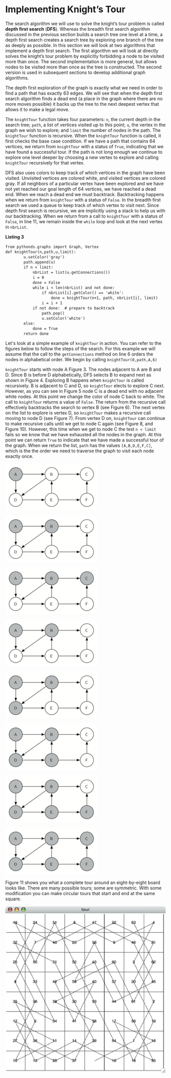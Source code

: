 Implementing Knight’s Tour
==========================

The search algorithm we will use to solve the knight’s tour problem is
called **depth first search** (**DFS**). Whereas the breadth first
search algorithm discussed in the previous section builds a search tree
one level at a time, a depth first search creates a search tree by
exploring one branch of the tree as deeply as possible. In this section
we will look at two algorithms that implement a depth first search. The
first algorithm we will look at directly solves the knight’s tour
problem by explicitly forbidding a node to be visited more than once.
The second implementation is more general, but allows nodes to be
visited more than once as the tree is constructed. The second version is
used in subsequent sections to develop additional graph algorithms.

The depth first exploration of the graph is exactly what we need in
order to find a path that has exactly 63 edges. We will see that when
the depth first search algorithm finds a dead end (a place in the graph
where there are no more moves possible) it backs up the tree to the next
deepest vertex that allows it to make a legal move.

The `knightTour` function takes four parameters: `n`, the current depth
in the search tree; `path`, a list of vertices visited up to this point;
`u`, the vertex in the graph we wish to explore; and `limit` the number
of nodes in the path. The `knightTour` function is recursive. When the
`knightTour` function is called, it first checks the base case
condition. If we have a path that contains 64 vertices, we return from
`knightTour` with a status of `True`, indicating that we have found a
successful tour. If the path is not long enough we continue to explore
one level deeper by choosing a new vertex to explore and calling
`knightTour` recursively for that vertex.

DFS also uses colors to keep track of which vertices in the graph have
been visited. Unvisited vertices are colored white, and visited vertices
are colored gray. If all neighbors of a particular vertex have been
explored and we have not yet reached our goal length of 64 vertices, we
have reached a dead end. When we reach a dead end we must backtrack.
Backtracking happens when we return from `knightTour` with a status of
`False`. In the breadth first search we used a queue to keep track of
which vertex to visit next. Since depth first search is recursive, we
are implicitly using a stack to help us with our backtracking. When we
return from a call to `knightTour` with a status of `False`, in line 11,
we remain inside the `while` loop and look at the next vertex in
`nbrList`.

**Listing 3**

    from pythonds.graphs import Graph, Vertex
    def knightTour(n,path,u,limit):
            u.setColor('gray')
            path.append(u)
            if n < limit:
                nbrList = list(u.getConnections())
                i = 0
                done = False
                while i < len(nbrList) and not done:
                    if nbrList[i].getColor() == 'white':
                        done = knightTour(n+1, path, nbrList[i], limit)
                    i = i + 1
                if not done:  # prepare to backtrack
                    path.pop()
                    u.setColor('white')
            else:
                done = True
            return done

Let's look at a simple example of `knightTour` in action. You can refer
to the figures below to follow the steps of the search. For this example
we will assume that the call to the `getConnections` method on line 6
orders the nodes in alphabetical order. We begin by calling
`knightTour(0,path,A,6)`

`knightTour` starts with node A Figure 3. The nodes
adjacent to A are B and D. Since B is before D alphabetically, DFS
selects B to expand next as shown in Figure 4.
Exploring B happens when `knightTour` is called recursively. B is
adjacent to C and D, so `knightTour` elects to explore C next. However,
as you can see in Figure 5 node C is a dead end with no
adjacent white nodes. At this point we change the color of node C back
to white. The call to `knightTour` returns a value of `False`. The
return from the recursive call effectively backtracks the search to
vertex B (see Figure 6). The next vertex on the list to
explore is vertex D, so `knightTour` makes a recursive call moving to
node D (see Figure 7). From vertex D on, `knightTour`
can continue to make recursive calls until we get to node C again (see
Figure 8, and
Figure 10). However, this time when we get to node C
the test `n < limit` fails so we know that we have exhausted all the
nodes in the graph. At this point we can return `True` to indicate that
we have made a successful tour of the graph. When we return the list,
`path` has the values `[A,B,D,E,F,C]`, which is the the order we need to
traverse the graph to visit each node exactly once.

![Figure 3: Start with node A](figures/ktdfsa.png)

![Figure 4: Explore B](figures/ktdfsb.png)

![Figure 5: Node C is a dead end](figures/ktdfsc.png)

![Figure 6: Backtrack to B](figures/ktdfsd.png)

![Figure 7: Explore D](figures/ktdfse.png)

![Figure 8: Explore E](figures/ktdfsf.png)

![Figure 9: Explore F](figures/ktdfsg.png)

![Figure 10: Finish](figures/ktdfsh.png)

Figure 11 shows you what a complete tour around an
eight-by-eight board looks like. There are many possible tours; some are
symmetric. With some modification you can make circular tours that start
and end at the same square.

![Figure 11: A Complete Tour of the Board](figures/completeTour.png)
